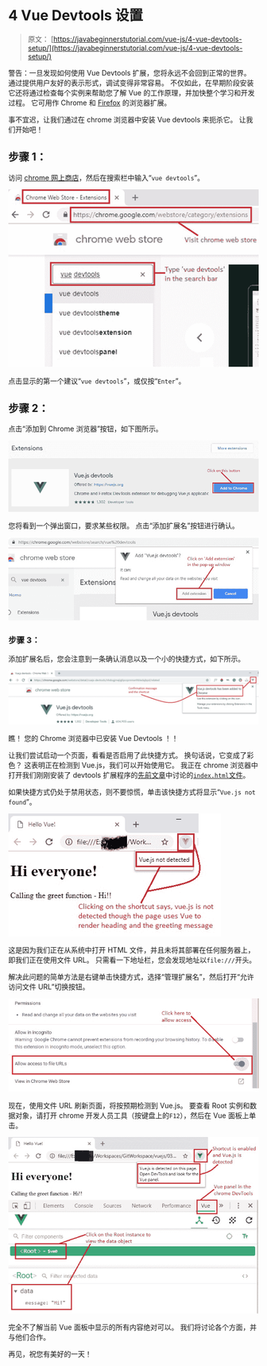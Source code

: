 # 4 Vue Devtools 设置

> 原文： [https://javabeginnerstutorial.com/vue-js/4-vue-devtools-setup/](https://javabeginnerstutorial.com/vue-js/4-vue-devtools-setup/)

警告：一旦发现如何使用 Vue Devtools 扩展，您将永远不会回到正常的世界。 通过提供用户友好的表示形式，调试变得非常容易。 不仅如此，在早期阶段安装它还将通过检查每个实例来帮助您了解 Vue 的工作原理，并加快整个学习和开发过程。 它可用作 Chrome 和 [Firefox](https://addons.mozilla.org/en-US/firefox/addon/vue-js-devtools/) 的浏览器扩展。

事不宜迟，让我们通过在 chrome 浏览器中安装 Vue devtools 来扼杀它。 让我们开始吧！

## 步骤 1：

访问 [chrome 网上商店](https://chrome.google.com/webstore/category/extensions)，然后在搜索栏中输入“`vue devtools`”。

![Chrome web store](img/4256a8735003b689a7a0a0c2ed60bb90.png)

点击显示的第一个建议“`vue devtools`”，或仅按“`Enter`”。

## 步骤 2：

点击“添加到 Chrome 浏览器”按钮，如下图所示。

![Vue Devtools extension](img/1fce0ff1ca3fdd876e9642754ef586ad.png)

您将看到一个弹出窗口，要求某些权限。 点击“添加扩展名”按钮进行确认。

![Devtools add confirmation](img/7792dae54eeb1af22e79a5dc410258b9.png)

### 步骤 3：

添加扩展名后，您会注意到一条确认消息以及一个小的快捷方式，如下所示。

![Devtools add confirmation](img/2e15d96fa5404165697eec4ed89ae97b.png)

瞧！ 您的 Chrome 浏览器中已安装 Vue Devtools ！！

让我们尝试启动一个页面，看看是否启用了此快捷方式。 换句话说，它变成了彩色？ 这表明正在检测到 Vue.js，我们可以开始使用它。 我正在 chrome 浏览器中打开我们刚刚安装了 devtools 扩展程序的[先前文章](https://javabeginnerstutorial.com/vue-js/3-vue-directives/)中讨论的[`index.html`文件](https://github.com/JBTAdmin/vuejs/blob/master/03_Introduction%20to%20Vue%20directives/index.html)。

如果快捷方式仍处于禁用状态，则不要惊慌，单击该快捷方式将显示“`Vue.js not found`”。

![Vue not detected](img/0496f07d0e0285251afcd2183e991e65.png)

这是因为我们正在从系统中打开 HTML 文件，并且未将其部署在任何服务器上，即我们正在使用文件 URL。 只需看一下地址栏，您会发现地址以`file:///`开头。

解决此问题的简单方法是右键单击快捷方式，选择“管理扩展名”，然后打开“允许访问文件 URL”切换按钮。

![Devtools allow access](img/06734acb15bbd845e521b820b6f1994f.png)

现在，使用文件 URL 刷新页面，将按预期检测到 Vue.js。 要查看 Root 实例和数据对象，请打开 chrome 开发人员工具（按键盘上的`F12`），然后在 Vue 面板上单击。

![Vue panel](img/1ea94fc972478ebd1eaad7ac4a96c3f9.png)

完全不了解当前 Vue 面板中显示的所有内容绝对可以。 我们将讨论各个方面，并与他们合作。

再见，祝您有美好的一天！
